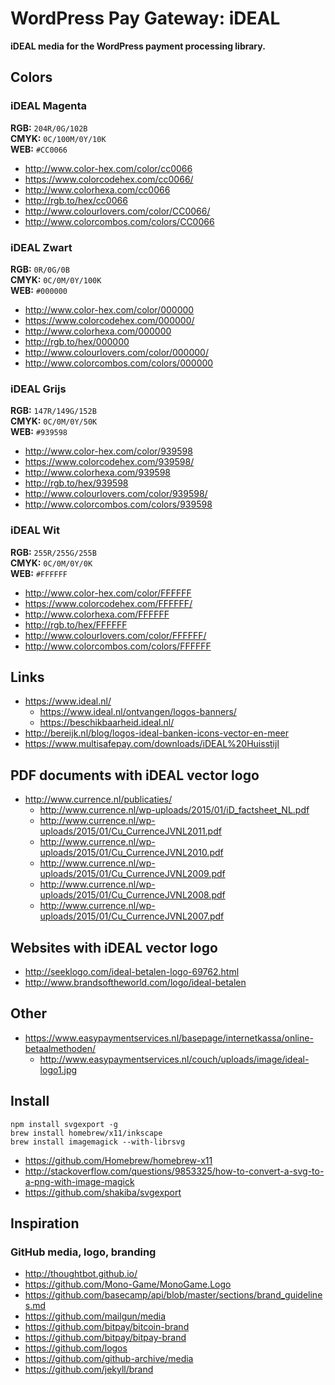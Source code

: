 # WordPress Pay Gateway: iDEAL

**iDEAL media for the WordPress payment processing library.**

## Colors

### iDEAL Magenta

**RGB:** `204R/0G/102B`  
**CMYK:** `0C/100M/0Y/10K`  
**WEB:** `#CC0066`

*	http://www.color-hex.com/color/cc0066
*	https://www.colorcodehex.com/cc0066/
*	http://www.colorhexa.com/cc0066
*	http://rgb.to/hex/cc0066
*	http://www.colourlovers.com/color/CC0066/
*	http://www.colorcombos.com/colors/CC0066

### iDEAL Zwart

**RGB:** `0R/0G/0B`  
**CMYK:** `0C/0M/0Y/100K`  
**WEB:** `#000000`

*	http://www.color-hex.com/color/000000
*	https://www.colorcodehex.com/000000/
*	http://www.colorhexa.com/000000
*	http://rgb.to/hex/000000
*	http://www.colourlovers.com/color/000000/
*	http://www.colorcombos.com/colors/000000

### iDEAL Grijs

**RGB:** `147R/149G/152B`  
**CMYK:** `0C/0M/0Y/50K`  
**WEB:** `#939598`

*	http://www.color-hex.com/color/939598
*	https://www.colorcodehex.com/939598/
*	http://www.colorhexa.com/939598
*	http://rgb.to/hex/939598
*	http://www.colourlovers.com/color/939598/
*	http://www.colorcombos.com/colors/939598

### iDEAL Wit

**RGB:** `255R/255G/255B`  
**CMYK:** `0C/0M/0Y/0K`  
**WEB:** `#FFFFFF`

*	http://www.color-hex.com/color/FFFFFF
*	https://www.colorcodehex.com/FFFFFF/
*	http://www.colorhexa.com/FFFFFF
*	http://rgb.to/hex/FFFFFF
*	http://www.colourlovers.com/color/FFFFFF/
*	http://www.colorcombos.com/colors/FFFFFF


## Links

*	https://www.ideal.nl/
	*	https://www.ideal.nl/ontvangen/logos-banners/
	*	https://beschikbaarheid.ideal.nl/
*	http://bereijk.nl/blog/logos-ideal-banken-icons-vector-en-meer
*	https://www.multisafepay.com/downloads/iDEAL%20Huisstijl

## PDF documents with iDEAL vector logo

*	http://www.currence.nl/publicaties/
	*	http://www.currence.nl/wp-uploads/2015/01/iD_factsheet_NL.pdf
	*	http://www.currence.nl/wp-uploads/2015/01/Cu_CurrenceJVNL2011.pdf
	*	http://www.currence.nl/wp-uploads/2015/01/Cu_CurrenceJVNL2010.pdf
	*	http://www.currence.nl/wp-uploads/2015/01/Cu_CurrenceJVNL2009.pdf
	*	http://www.currence.nl/wp-uploads/2015/01/Cu_CurrenceJVNL2008.pdf
	*	http://www.currence.nl/wp-uploads/2015/01/Cu_CurrenceJVNL2007.pdf


## Websites with iDEAL vector logo

*	http://seeklogo.com/ideal-betalen-logo-69762.html
*	http://www.brandsoftheworld.com/logo/ideal-betalen


## Other

*	https://www.easypaymentservices.nl/basepage/internetkassa/online-betaalmethoden/
	*	http://www.easypaymentservices.nl/couch/uploads/image/ideal-logo1.jpg


## Install

```shell
npm install svgexport -g
brew install homebrew/x11/inkscape
brew install imagemagick --with-librsvg
```

*	https://github.com/Homebrew/homebrew-x11
*	http://stackoverflow.com/questions/9853325/how-to-convert-a-svg-to-a-png-with-image-magick
*	https://github.com/shakiba/svgexport


## Inspiration

### GitHub media, logo, branding
*	http://thoughtbot.github.io/
*	https://github.com/Mono-Game/MonoGame.Logo
*	https://github.com/basecamp/api/blob/master/sections/brand_guidelines.md
*	https://github.com/mailgun/media
*	https://github.com/bitpay/bitcoin-brand
*	https://github.com/bitpay/bitpay-brand
*	https://github.com/logos
*	https://github.com/github-archive/media
*	https://github.com/jekyll/brand
